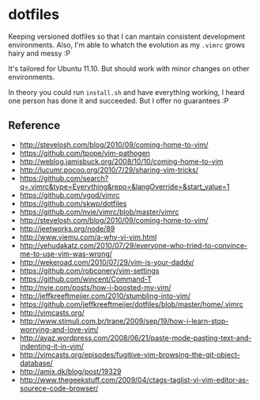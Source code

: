 dotfiles
========

Keeping versioned dotfiles so that I can mantain consistent development environments. Also, I'm able to whatch the evolution as my `.vimrc` grows hairy and messy :P

It's tailored for Ubuntu 11.10. But should work with minor changes on other environments.

In theory you could run `install.sh` and have everything working, I heard one person has done it and succeeded. But I offer no guarantees :P

Reference
---------

* http://stevelosh.com/blog/2010/09/coming-home-to-vim/
* https://github.com/tpope/vim-pathogen
* http://weblog.jamisbuck.org/2008/10/10/coming-home-to-vim
* http://lucumr.pocoo.org/2010/7/29/sharing-vim-tricks/
* https://github.com/search?q=.vimrc&type=Everything&repo=&langOverride=&start_value=1
* https://github.com/vgod/vimrc
* https://github.com/skwp/dotfiles
* https://github.com/nvie/vimrc/blob/master/vimrc
* http://stevelosh.com/blog/2010/09/coming-home-to-vim/
* http://jeetworks.org/node/89
* http://www.viemu.com/a-why-vi-vim.html
* http://yehudakatz.com/2010/07/29/everyone-who-tried-to-convince-me-to-use-vim-was-wrong/
* http://wekeroad.com/2010/07/29/vim-is-your-daddy/
* https://github.com/robconery/vim-settings
* https://github.com/wincent/Command-T
* http://nvie.com/posts/how-i-boosted-my-vim/
* http://jeffkreeftmeijer.com/2010/stumbling-into-vim/
* https://github.com/jeffkreeftmeijer/dotfiles/blob/master/home/.vimrc
* http://vimcasts.org/
* http://www.stimuli.com.br/trane/2009/sep/19/how-i-learn-stop-worrying-and-love-vim/
* http://ayaz.wordpress.com/2008/06/21/paste-mode-pasting-text-and-indenting-it-in-vim/
* http://vimcasts.org/episodes/fugitive-vim-browsing-the-git-object-database/
* http://amix.dk/blog/post/19329
* http://www.thegeekstuff.com/2009/04/ctags-taglist-vi-vim-editor-as-sourece-code-browser/
